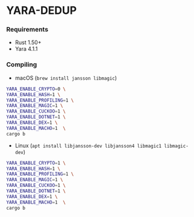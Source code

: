 # YARA-DEDUP


### Requirements
- Rust 1.50+
- Yara 4.1.1

### Compiling
- macOS (`brew install jansson libmagic`)
```bash
YARA_ENABLE_CRYPTO=0 \
YARA_ENABLE_HASH=1 \
YARA_ENABLE_PROFILING=1 \
YARA_ENABLE_MAGIC=1 \
YARA_ENABLE_CUCKOO=1 \
YARA_ENABLE_DOTNET=1 \
YARA_ENABLE_DEX=1 \
YARA_ENABLE_MACHO=1  \
cargo b
```

- Linux (`apt install libjansson-dev libjansson4 libmagic1 libmagic-dev`)
```bash
YARA_ENABLE_CRYPTO=1 \
YARA_ENABLE_HASH=1 \
YARA_ENABLE_PROFILING=1 \
YARA_ENABLE_MAGIC=1 \
YARA_ENABLE_CUCKOO=1 \
YARA_ENABLE_DOTNET=1 \
YARA_ENABLE_DEX=1 \
YARA_ENABLE_MACHO=1  \
cargo b 
```
